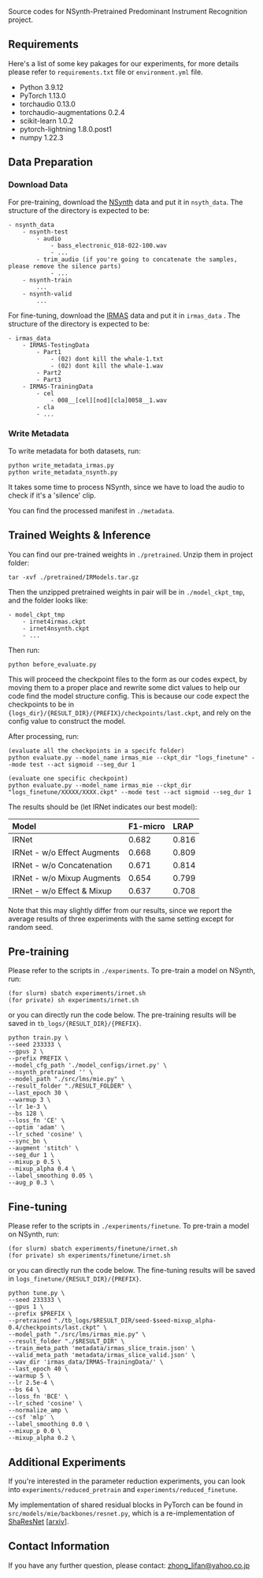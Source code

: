 Source codes for NSynth-Pretrained Predominant Instrument Recognition project.

## Requirements
Here's a list of some key pakages for our experiments, for more details please refer to `requirements.txt` file or `environment.yml` file.
- Python 3.9.12
- PyTorch 1.13.0
- torchaudio 0.13.0
- torchaudio-augmentations 0.2.4
- scikit-learn 1.0.2
- pytorch-lightning 1.8.0.post1
- numpy 1.22.3

## Data Preparation

### Download Data
For pre-training, download the [NSynth](https://magenta.tensorflow.org/nsynth) data and put it in `nsyth_data`. The structure of the directory is expected to be:
```
- nsynth_data
    - nsynth-test
        - audio
            - bass_electronic_018-022-100.wav
            - ...
        - trim_audio (if you're going to concatenate the samples, please remove the silence parts)
            - ...
    - nsynth-train
        ...
    - nsynth-valid
        ...
```

For fine-tuning, download the [IRMAS](https://www.upf.edu/web/mtg/irmas) data and put it in `irmas_data` . The structure of the directory is expected to be:
```
- irmas_data
    - IRMAS-TestingData
        - Part1
            - (02) dont kill the whale-1.txt
            - (02) dont kill the whale-1.wav
        - Part2
        - Part3
    - IRMAS-TrainingData
        - cel
            - 008__[cel][nod][cla]0058__1.wav
        - cla
        - ...

```
### Write Metadata
To write metadata for both datasets, run:
```
python write_metadata_irmas.py
python write_metadata_nsynth.py
```
It takes some time to process NSynth, since we have to load the audio to check if it's a 'silence' clip.

You can find the processed manifest in `./metadata`.

## Trained Weights & Inference
You can find our pre-trained weights in `./pretrained`. Unzip them in project folder:
```
tar -xvf ./pretrained/IRModels.tar.gz
```
Then the unzipped pretrained weights in pair will be in `./model_ckpt_tmp`, and the folder looks like:
```
- model_ckpt_tmp
    - irnet4irmas.ckpt
    - irnet4nsynth.ckpt
    - ...
```
Then run:
```
python before_evaluate.py
```
This will proceed the checkpoint files to the form as our codes expect, by moving them to a proper place and rewrite some dict values to help our code find the model structure config. 
This is because our code expect the checkpoints to be in `{logs_dir}/{RESULT_DIR}/{PREFIX}/checkpoints/last.ckpt`, and rely on the config value to construct the model.

After processing, run:
```
(evaluate all the checkpoints in a specifc folder)
python evaluate.py --model_name irmas_mie --ckpt_dir "logs_finetune" --mode test --act sigmoid --seg_dur 1

(evaluate one specific checkpoint)
python evaluate.py --model_name irmas_mie --ckpt_dir "logs_finetune/XXXXX/XXXX.ckpt" --mode test --act sigmoid --seg_dur 1
```

The results should be (let IRNet indicates our best model):

| Model                       | F1-micro | LRAP  | 
|:----------------------------|:---------|:------|
| IRNet                       | 0.682    | 0.816 |
| IRNet - w/o Effect Augments | 0.668    | 0.809 |
| IRNet - w/o Concatenation   | 0.671    | 0.814 |
| IRNet - w/o Mixup Augments  | 0.654    | 0.799 |
| IRNet - w/o Effect & Mixup  | 0.637    | 0.708 |


Note that this may slightly differ from our results, since we report the average results of three experiments with the same setting except for random seed.

## Pre-training
Please refer to the scripts in `./experiments`.
To pre-train a model on NSynth, run:
```
(for slurm) sbatch experiments/irnet.sh
(for private) sh experiments/irnet.sh
```
or you can directly run the code below. The pre-training results will be saved in `tb_logs/{RESULT_DIR}/{PREFIX}`.
```
python train.py \
--seed 233333 \
--gpus 2 \
--prefix PREFIX \
--model_cfg_path './model_configs/irnet.py' \
--nsynth_pretrained '' \
--model_path "./src/lms/mie.py" \
--result_folder "./RESULT_FOLDER" \
--last_epoch 30 \
--warmup 3 \
--lr 1e-3 \
--bs 128 \
--loss_fn 'CE' \
--optim 'adam' \
--lr_sched 'cosine' \
--sync_bn \
--augment 'stitch' \
--seg_dur 1 \
--mixup_p 0.5 \
--mixup_alpha 0.4 \
--label_smoothing 0.05 \
--aug_p 0.3 \
```
## Fine-tuning
Please refer to the scripts in `./experiments/finetune`.
To pre-train a model on NSynth, run:
```
(for slurm) sbatch experiments/finetune/irnet.sh
(for private) sh experiments/finetune/irnet.sh
```
or you can directly run the code below. The fine-tuning results will be saved in `logs_finetune/{RESULT_DIR}/{PREFIX}`.
```
python tune.py \
--seed 233333 \
--gpus 1 \
--prefix $PREFIX \
--pretrained "./tb_logs/$RESULT_DIR/seed-$seed-mixup_alpha-0.4/checkpoints/last.ckpt" \
--model_path "./src/lms/irmas_mie.py" \
--result_folder "./$RESULT_DIR" \
--train_meta_path 'metadata/irmas_slice_train.json' \
--valid_meta_path 'metadata/irmas_slice_valid.json' \
--wav_dir 'irmas_data/IRMAS-TrainingData/' \
--last_epoch 40 \
--warmup 5 \
--lr 2.5e-4 \
--bs 64 \
--loss_fn 'BCE' \
--lr_sched 'cosine' \
--normalize_amp \
--csf 'mlp' \
--label_smoothing 0.0 \
--mixup_p 0.0 \
--mixup_alpha 0.2 \
```

## Additional Experiments
If you're interested in the parameter reduction experiments, you can look into `experiments/reduced_pretrain` and `experiments/reduced_finetune`.

My implementation of shared residual blocks in PyTorch can be found in `src/models/mie/backbones/resnet.py`, which is a re-implementation of [ShaResNet](https://github.com/aboulch/sharesnet) [[arxiv](https://arxiv.org/abs/1702.08782)].

## Contact Information
If you have any further question, please contact: [zhong_lifan@yahoo.co.jp](zhong_lifan@yahoo.co.jp)



